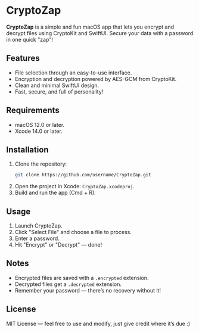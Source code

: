 # CryptoZap

**CryptoZap** is a simple and fun macOS app that lets you encrypt and decrypt files using CryptoKit and SwiftUI. Secure your data with a password in one quick "zap"!

## Features
- File selection through an easy-to-use interface.
- Encryption and decryption powered by AES-GCM from CryptoKit.
- Clean and minimal SwiftUI design.
- Fast, secure, and full of personality!

## Requirements
- macOS 12.0 or later.
- Xcode 14.0 or later.

## Installation
1. Clone the repository:
   ```bash
   git clone https://github.com/username/CryptoZap.git
   ```
2. Open the project in Xcode: `CryptoZap.xcodeproj`.
3. Build and run the app (Cmd + R).

## Usage
1. Launch CryptoZap.
2. Click "Select File" and choose a file to process.
3. Enter a password.
4. Hit "Encrypt" or "Decrypt" — done!

## Notes
- Encrypted files are saved with a `.encrypted` extension.
- Decrypted files get a `.decrypted` extension.
- Remember your password — there’s no recovery without it!

## License
MIT License — feel free to use and modify, just give credit where it’s due :)
